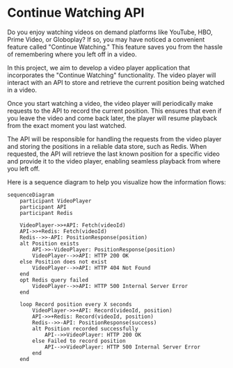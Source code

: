 # Continue Watching API

Do you enjoy watching videos on demand platforms like YouTube, HBO, Prime Video, or Globoplay? If so, you may have noticed a convenient feature called "Continue Watching." This feature saves you from the hassle of remembering where you left off in a video.

In this project, we aim to develop a video player application that incorporates the "Continue Watching" functionality. The video player will interact with an API to store and retrieve the current position being watched in a video.

Once you start watching a video, the video player will periodically make requests to the API to record the current position. This ensures that even if you leave the video and come back later, the player will resume playback from the exact moment you last watched.

The API will be responsible for handling the requests from the video player and storing the positions in a reliable data store, such as Redis. When requested, the API will retrieve the last known position for a specific video and provide it to the video player, enabling seamless playback from where you left off.

Here is a sequence diagram to help you visualize how the information flows:

```mermaid
sequenceDiagram
    participant VideoPlayer
    participant API
    participant Redis

    VideoPlayer->>+API: Fetch(videoId)
    API->>+Redis: Fetch(videoId)
    Redis-->>-API: PositionResponse(position)
    alt Position exists
        API->>-VideoPlayer: PositionResponse(position)
        VideoPlayer-->>API: HTTP 200 OK
    else Position does not exist
        VideoPlayer-->>API: HTTP 404 Not Found
    end
    opt Redis query failed
        VideoPlayer-->>API: HTTP 500 Internal Server Error
    end

    loop Record position every X seconds
        VideoPlayer->>+API: Record(videoId, position)
        API->>+Redis: Record(videoId, position)
        Redis-->>-API: PositionResponse(success)
        alt Position recorded successfully
            API-->>VideoPlayer: HTTP 200 OK
        else Failed to record position
            API-->>VideoPlayer: HTTP 500 Internal Server Error
        end
    end
```
